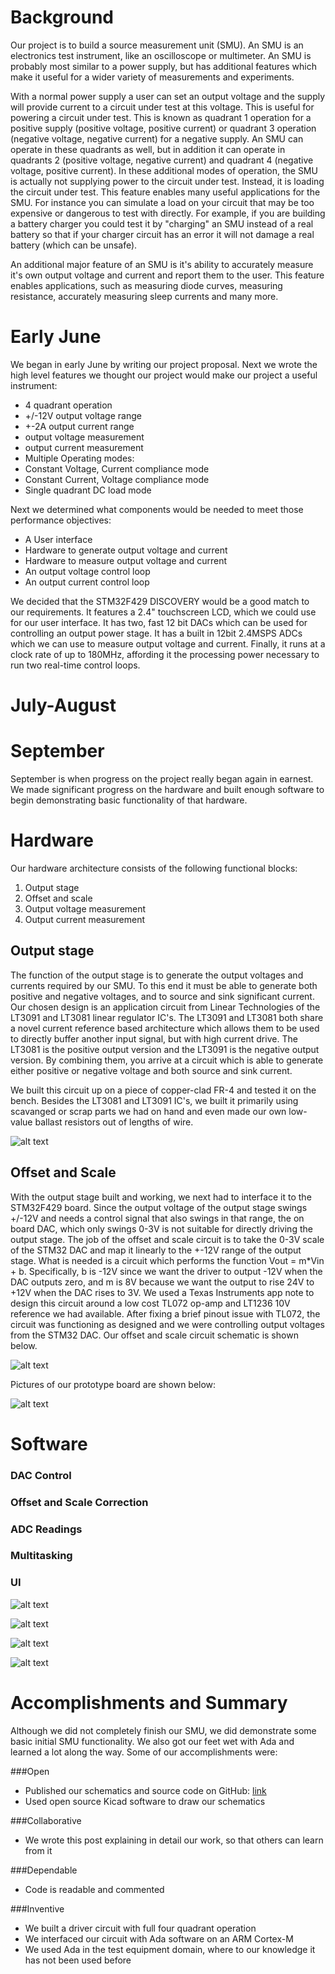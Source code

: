 Background
==========

Our project is to build a source measurement unit (SMU).  An SMU is an
electronics test instrument, like an oscilloscope or multimeter. An SMU is
probably most similar to a power supply, but has additional features which make
it useful for a wider variety of measurements and experiments. 

With a normal power supply a user can set an output voltage and the supply will
provide current to a circuit under test at this voltage.  This is useful for
powering a circuit under test.  This is known as quadrant 1 operation for
a positive supply (positive voltage, positive current) or quadrant 3 operation
(negative voltage, negative current) for a negative supply.  An SMU can operate
in these quadrants as well, but in addition it can operate in quadrants
2 (positive voltage, negative current) and quadrant 4 (negative voltage,
positive current).  In these additional modes of operation, the SMU is actually
not supplying power to the circuit under test.  Instead, it is loading the
circuit under test.  This feature enables many useful applications for the SMU.
For instance you can simulate a load on your circuit that may be too expensive
or dangerous to test with directly. For example, if you are building a battery
charger you could test it by "charging" an SMU instead of a real battery so
that if your charger circuit has an error it will not damage a real battery
(which can be unsafe).

An additional major feature of an SMU is it's ability to accurately measure
it's own output voltage and current and report them to the user.  This feature
enables applications, such as measuring diode curves, measuring resistance,
accurately measuring sleep currents and many more.


Early June
==========
We began in early June by writing our project proposal.  Next we wrote the high
level features we thought our project would make our project a useful instrument:

* 4 quadrant operation
* +/-12V output voltage range
* +-2A output current range
* output voltage measurement
* output current measurement
* Multiple Operating modes:
 * Constant Voltage, Current compliance mode
 * Constant Current, Voltage compliance mode
 * Single quadrant DC load mode

Next we determined what components would be needed to meet those performance
objectives:

* A User interface
* Hardware to generate output voltage and current
* Hardware to measure output voltage and current
* An output voltage control loop
* An output current control loop

We decided that the STM32F429 DISCOVERY would be a good match to our
requirements.  It features a 2.4" touchscreen LCD, which we could use for our
user interface.  It has two, fast 12 bit DACs which can be used for controlling
an output power stage.  It has a built in 12bit 2.4MSPS ADCs which we can use
to measure output voltage and current.  Finally, it runs at a clock rate of up
to 180MHz, affording it the processing power necessary to run two real-time
control loops.

July-August
===========


September
=========

September is when progress on the project really began again in earnest. We
made significant progress on the hardware and built enough software to begin
demonstrating basic functionality of that hardware.

Hardware
========

Our hardware architecture consists of the following functional blocks:
1. Output stage
2. Offset and scale
3. Output voltage measurement
4. Output current measurement


Output stage
------------


The function of the output stage is to generate the output voltages and
currents required by our SMU.  To this end it must be able to generate both
positive and negative voltages, and to source and sink significant current.
Our chosen design is an application circuit from Linear Technologies of the
LT3091 and LT3081 linear regulator IC's. The LT3091 and LT3081 both share
a novel current reference based architecture which allows them to be used to
directly buffer another input signal, but with high current drive.  The LT3081
is the positive output version and the LT3091 is the negative output version.
By combining them, you arrive at a circuit which is able to generate either
positive or negative voltage and both source and sink current.

We built this circuit up on a piece of copper-clad FR-4 and tested it on the
bench.  Besides the LT3081 and LT3091 IC's, we built it primarily using
scavanged or scrap parts we had on hand and even made our own low-value ballast
resistors out of lengths of wire.

![alt text](https://dl.dropboxusercontent.com/s/yfhr9g2wc0lo6k3/OutputDriver.png?dl=0s/ous4vje1ny2rs39/OffsetAndScale.png "Output Driver")

Offset and Scale
----------------

With the output stage built and working, we next had to interface it to the
STM32F429 board.  Since the output voltage of the output stage swings +/-12V
and needs a control signal that also swings in that range, the on board DAC,
which only swings 0-3V is not suitable for directly driving the output stage.
The job of the offset and scale circuit is to take the 0-3V scale of the STM32
DAC and map it linearly to the +-12V range of the output stage. What is needed
is a circuit which performs the function Vout = m\*Vin + b. Specifically, b is
-12V since we want the driver to output -12V when the DAC outputs zero, and
m is 8V because we want the output to rise 24V to +12V when the DAC rises to
3V. We used a Texas Instruments app note to design this circuit around a low
cost TL072 op-amp and LT1236 10V reference we had available.  After fixing
a brief pinout issue with TL072, the circuit was functioning as designed and
we were controlling output voltages from the STM32 DAC. Our offset and scale
circuit schematic is shown below.

![alt text](https://dl.dropboxusercontent.com/s/ous4vje1ny2rs39/OffsetAndScale.png "Offset and Scale Circuit")

Pictures of our prototype board are shown below:

![alt text](https://dl.dropboxusercontent.com/s/x3dkkw9qmwv9692/benchWproto.jpg "Prototype circuit")

Software
========

### DAC Control

### Offset and Scale Correction

### ADC Readings

### Multitasking

### UI

![alt text](https://dl.dropboxusercontent.com/s/d3q3asdv6h2huk7/tracking1.jpg "Prototype circuit")

![alt text](https://dl.dropboxusercontent.com/s/x5nd3jqgtv0awc0/tracking2.jpg "Prototype circuit")

![alt text](https://dl.dropboxusercontent.com/s/e7l6dgs7ivaw1a7/tracking3.jpg "Prototype circuit")

![alt text](https://dl.dropboxusercontent.com/s/8euqc11oc43cyru/tracking4.jpg "Prototype circuit")




Accomplishments and Summary
===========================

Although we did not completely finish our SMU, we did demonstrate some basic
initial SMU functionality.  We also got our feet wet with Ada and learned a lot
along the way. Some of our accomplishments were:

###Open
* Published our schematics and source code on GitHub:
[link](https://github.com/willg/adaSMU)
* Used open source Kicad software to draw our schematics

###Collaborative
* We wrote this post explaining in detail our work, so that others can learn
  from it

###Dependable
* Code is readable and commented

###Inventive
* We built a driver circuit with full four quadrant operation
* We interfaced our circuit with Ada software on an ARM Cortex-M
* We used Ada in the test equipment domain, where to our knowledge it has not
  been used before

